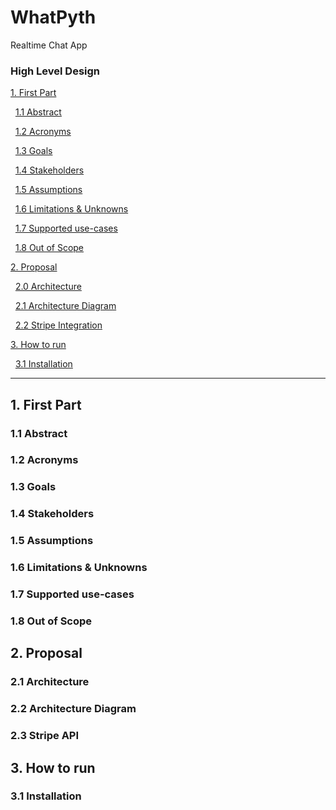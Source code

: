 # WhatPyth
Realtime Chat App

### High Level Design 

[1. First Part](#1-first-part)

&nbsp;&nbsp;[1.1 Abstract](#11-description)

&nbsp;&nbsp;[1.2 Acronyms](#12-acronyms)

&nbsp;&nbsp;[1.3 Goals](#13-goals)

&nbsp;&nbsp;[1.4 Stakeholders](#14-stakeholders)

&nbsp;&nbsp;[1.5 Assumptions](#15-assumptions)

&nbsp;&nbsp;[1.6 Limitations & Unknowns](#16-limitations-and-unknowns)

&nbsp;&nbsp;[1.7 Supported use-cases](#17-supported-use-cases)

&nbsp;&nbsp;[1.8 Out of Scope](#18-out-of-scope)


[2. Proposal](#2-Proposal)

&nbsp;&nbsp;[2.0 Architecture](#20-architecture)

&nbsp;&nbsp;[2.1 Architecture Diagram](#21-architecture-diagram)

&nbsp;&nbsp;[2.2 Stripe Integration](#22-stripe-integration)


[3. How to run](#3-How-to-run)

&nbsp;&nbsp;[3.1 Installation](#31-installation)


--- 

## 1. First Part

### 1.1 Abstract

### 1.2 Acronyms

### 1.3 Goals

### 1.4 Stakeholders

### 1.5 Assumptions

### 1.6 Limitations & Unknowns

### 1.7 Supported use-cases

### 1.8 Out of Scope

## 2. Proposal

### 2.1 Architecture

### 2.2 Architecture Diagram

### 2.3 Stripe API

## 3. How to run

### 3.1 Installation

